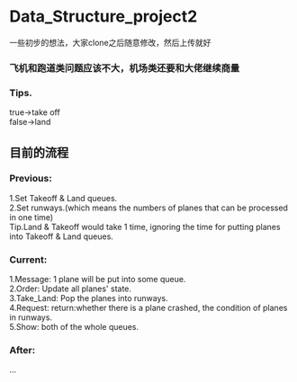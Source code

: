 # Data_Structure_project2
一些初步的想法，大家clone之后随意修改，然后上传就好     

### 飞机和跑道类问题应该不大，机场类还要和大佬继续商量
### Tips.  
true->take off  
false->land

## 目前的流程
### Previous:  
1.Set Takeoff & Land queues.  
2.Set runways.(which means the numbers of planes that can be processed in one time)  
Tip.Land & Takeoff would take 1 time, ignoring the time for putting planes into Takeoff & Land queues.  
### Current:  
1.Message: 1 plane will be put into some queue.  
2.Order: Update all planes' state.  
3.Take_Land: Pop the planes into runways.  
4.Request: return:whether there is a plane crashed, the condition of planes in runways.  
5.Show: both of the whole queues.  
### After:  
...
